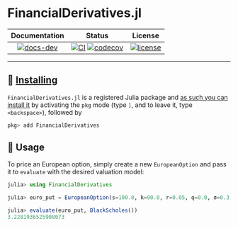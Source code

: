 # FinancialDerivatives.jl

| **Documentation** |**Status** |**License** | 
|:-----------------:|:----------------------------:|:-----------:|
| [![docs-dev][dev-img]][dev-url] | [![CI][ci-img]][ci-url] [![codecov][cov-img]][cov-url] |  [![license][lic-img]][lic-url] |


---
## 💾 [Installing](https://julialang.github.io/Pkg.jl/v1/managing-packages/)

`FinancialDerivatives.jl` is a registered Julia package and [as such you can install it](https://julialang.github.io/Pkg.jl/v1/managing-packages/) by activating the `pkg` mode (type `]`, and to leave it, type `<backspace>`),
followed by

```julia
pkg> add FinancialDerivatives
```

## 📓 Usage
To price an European option, simply create a new `EuropeanOption` and pass it to `evaluate` with the desired valuation model:

```julia
julia> using FinancialDerivatives

julia> euro_put = EuropeanOption(s=100.0, k=90.0, r=0.05, q=0.0, σ=0.3, t=180 / 365, call=false)

julia> evaluate(euro_put, BlackScholes())
3.2281936525908073
```

[dev-img]: https://img.shields.io/badge/docs-stable-blue.svg
[dev-url]: https://JuliaQunat.github.io/FinancialDerivatives.jl/dev/
[ci-img]: https://github.com/JuliaQuant/FinancialDerivatives.jl/actions/workflows/CI.yml/badge.svg?branch=main
[ci-url]: https://github.com/JuliaQuant/FinancialDerivatives.jl/actions/workflows/CI.yml?query=branch%3Amain
[cov-img]: https://codecov.io/gh/JuliaQuant/FinancialDerivatives.jl/branch/main/graph/badge.svg
[cov-url]: https://codecov.io/gh/JuliaQuant/FinancialDerivatives.jl
[doi-img]: https://zenodo.org/badge/170120732.svg
[doi-url]: https://zenodo.org/badge/latestdoi/
[lic-img]: https://img.shields.io/github/license/mashape/apistatus.svg?maxAge=2592000
[lic-url]: https://github.com/mvanzulli/FinancialDerivatives.jl/blob/main/LICENSE
[com-url]: https://app.slack.com/client/T04QWNG5T2Q/C04R6TMDV0R
[com-img]: https://user-images.githubusercontent.com/50339940/224228295-4ff7c201-975f-4e87-af51-86036a10f289.svg



